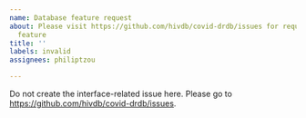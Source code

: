 ```yaml
---
name: Database feature request
about: Please visit https://github.com/hivdb/covid-drdb/issues for requesting database-related
  feature
title: ''
labels: invalid
assignees: philiptzou

---
```


Do not create the interface-related issue here. Please go to https://github.com/hivdb/covid-drdb/issues.
